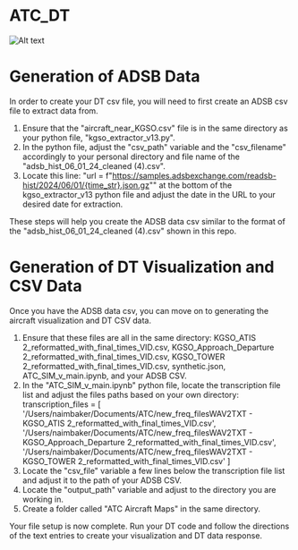 # ATC_DT

![Alt text](Screenshot_2025-04-24_at_2.40.11 PM.png)

# Generation of ADSB Data

In order to create your DT csv file, you will need to first create an ADSB csv file to extract data from.

1. Ensure that the "aircraft_near_KGSO.csv" file is in the same directory as your python file, "kgso_extractor_v13.py".
2. In the python file, adjust the "csv_path" variable and the "csv_filename" accordingly to your personal directory and file name of the "adsb_hist_06_01_24_cleaned (4).csv".
3. Locate this line: "url = f"https://samples.adsbexchange.com/readsb-hist/2024/06/01/{time_str}.json.gz"" at the bottom of the kgso_extractor_v13 python file and adjust the date in the URL to your desired date for extraction.

These steps will help you create the ADSB data csv similar to the format of the "adsb_hist_06_01_24_cleaned (4).csv" shown in this repo.

# Generation of DT Visualization and CSV Data

Once you have the ADSB data csv, you can move on to generating the aircraft visualization and DT CSV data.

1. Ensure that these files are all in the same directory: KGSO_ATIS 2_reformatted_with_final_times_VID.csv, KGSO_Approach_Departure 2_reformatted_with_final_times_VID.csv, KGSO_TOWER 2_reformatted_with_final_times_VID.csv, synthetic.json, ATC_SIM_v_main.ipynb, and your ADSB CSV.
2. In the "ATC_SIM_v_main.ipynb" python file, locate the transcription file list and adjust the files paths based on your own directory: transcription_files = [
        '/Users/naimbaker/Documents/ATC/new_freq_filesWAV2TXT - KGSO_ATIS 2_reformatted_with_final_times_VID.csv',
        '/Users/naimbaker/Documents/ATC/new_freq_filesWAV2TXT - KGSO_Approach_Departure 2_reformatted_with_final_times_VID.csv',
        '/Users/naimbaker/Documents/ATC/new_freq_filesWAV2TXT - KGSO_TOWER 2_reformatted_with_final_times_VID.csv'
    ]
3. Locate the "csv_file" variable a few lines below the transcription file list and adjust it to the path of your ADSB CSV.
4. Locate the "output_path" variable and adjust to the directory you are working in.
5. Create a folder called "ATC Aircraft Maps" in the same directory.

Your file setup is now complete. Run your DT code and follow the directions of the text entries to create your visualization and DT data response.
